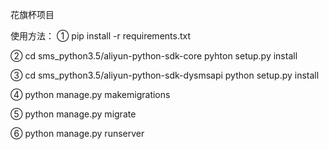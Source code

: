 花旗杯项目

使用方法：
①  pip install -r requirements.txt

②  cd sms_python3.5/aliyun-python-sdk-core
    pyhton setup.py install

③  cd sms_python3.5/aliyun-python-sdk-dysmsapi
    python setup.py install
 
④  python manage.py makemigrations

⑤  python manage.py migrate

⑥  python manage.py runserver
